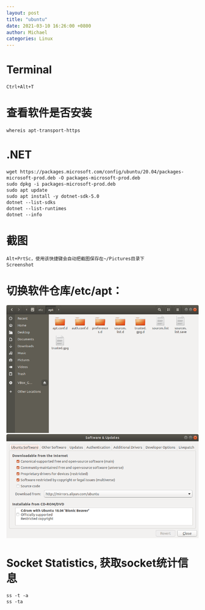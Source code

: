 ```yaml
---
layout: post
title: "ubuntu"
date: 2021-03-10 16:26:00 +0800
author: Michael
categories: Linux
---
```


# Terminal
	Ctrl+Alt+T

# 查看软件是否安装
	whereis apt-transport-https

# .NET
	wget https://packages.microsoft.com/config/ubuntu/20.04/packages-microsoft-prod.deb -O packages-microsoft-prod.deb
	sudo dpkg -i packages-microsoft-prod.deb
	sudo apt update
	sudo apt install -y dotnet-sdk-5.0
	dotnet --list-sdks
	dotnet --list-runtimes
	dotnet --info

# 截图
	Alt+PrtSc，使用该快捷键会自动把截图保存在~/Pictures目录下
	Screenshot


# 切换软件仓库/etc/apt：  
![日志文件夹](/assets/linux/apt_sources_list.png)  
![日志文件夹](/assets/linux/SoftwareUpdates.png)  

# Socket Statistics, 获取socket统计信息
	ss -t -a
	ss -ta